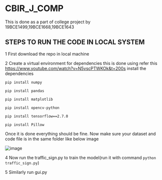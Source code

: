 # CBIR_J_COMP
 This is done as a part of college project by 19BCE1499,19BCE1668,19BCE1643
 
 ## STEPS TO RUN THE CODE IN LOCAL SYSTEM
 1 First download the repo in local machine
 
 
 2 Create a virtual environment for dependencies this is done using 
    refer this https://www.youtube.com/watch?v=N5vscPTWKOk&t=200s
    install the dependencies
    
    
    pip install numpy
    
    pip install pandas
    
    pip install matplotlib
    
    pip install opencv-python
    
    pip install tensorflow==2.7.0
    
    pip install Pillow
  
  Once it is done everything should be fine. Now make sure your dataset and code file is in the same folder like below image
  
  
  ![image](https://user-images.githubusercontent.com/76242298/147585929-bc52deb9-0007-4f0a-8a3a-c6c60afae586.png)

4 Now run the traffic_sign.py to train the model(run it with command ```python traffic_sign.py```)

5 Similarly run gui.py 
    
    
    
 
